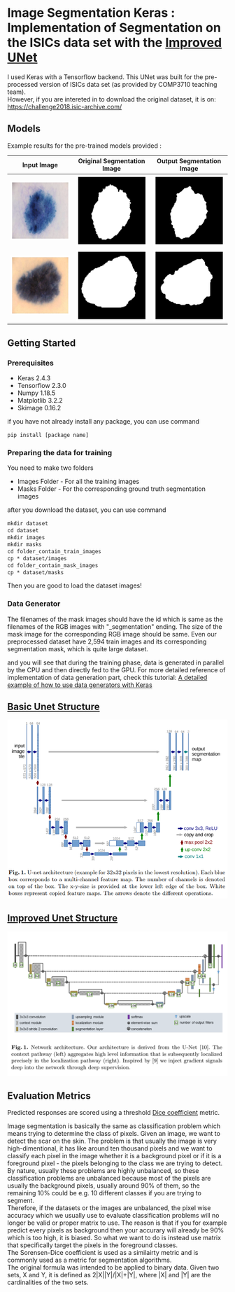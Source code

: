 # Image Segmentation Keras : Implementation of Segmentation on the ISICs data set with the [Improved UNet](https://arxiv.org/abs/1802.10508v1)
I used Keras with a Tensorflow backend. This UNet was built for the pre-processed version of ISICs data set (as provided by COMP3710 teaching team).  
However, if you are intereted in to download the original dataset, it is on: https://challenge2018.isic-archive.com/

## Models
Example results for the pre-trained models provided :

Input Image            |  Original Segmentation Image|  Output Segmentation Image
:-------------------------:|:-------------------------:|:-------------------------:
![](resources/x_train_11.png)  |  ![](resources/y_train_11.png)|  ![](resources/preds_train_11.png)
![](resources/x_train_12.png)  |  ![](resources/y_train_12.png)|  ![](resources/preds_train_12.png)

## Getting Started

### Prerequisites

* Keras 2.4.3
* Tensorflow 2.3.0
* Numpy 1.18.5 
* Matplotlib 3.2.2
* Skimage 0.16.2

if you have not already install any package, you can use command 
```shell
pip install [package name]
```

### Preparing the data for training

You need to make two folders

* Images Folder - For all the training images
* Masks Folder - For the corresponding ground truth segmentation images

after you download the dataset, you can use command 
```shell
mkdir dataset
cd dataset
mkdir images
mkdir masks
cd folder_contain_train_images
cp * dataset/images
cd folder_contain_mask_images
cp * dataset/masks
```
Then you are good to load the dataset images!

### Data Generator
The filenames of the mask images should have the id which is same as the filenames of the RGB images with "_segmentation" ending.
The size of the mask image for the corresponding RGB image should be same.
Even our preprocessed dataset have 2,594 train images and its corresponding segmentation mask, which is quite large dataset.

and you will see that during the training phase, data is generated in parallel by the CPU and then directly fed to the GPU.
For more detailed reference of implementation of data generation part, check this tutorial:
[A detailed example of how to use data generators with Keras](https://stanford.edu/~shervine/blog/keras-how-to-generate-data-on-the-fly)

## [Basic Unet Structure](https://arxiv.org/pdf/1505.04597.pdf)
![](resources/UNET.png)

## [Improved Unet Structure](https://arxiv.org/abs/1802.10508v1)
![](resources/Improved_UNET.png)

## Evaluation Metrics

Predicted responses are scored using a threshold [Dice coefficient](https://en.wikipedia.org/wiki/S%C3%B8rensen%E2%80%93Dice_coefficient) metric.

Image segmentation is basically the same as classification problem which means trying to determine the class of pixels. Given an image, we want to detect the scar on the skin. The problem is that usually the image is very high-dimentional, it has like around ten thousand pixels and we want to classify each pixel in the image whether it is a background pixel or if it is a foreground pixel - the pixels belonging to the class we are trying to detect.  
By nature, usually these problems are highly unbalanced, so these classification problems are unbalanced because most of the pixels are usually the background pixels, usually around 90% of them, so the remaining 10% could be e.g. 10 different classes if you are trying to segment.  
Therefore, if the datasets or the images are unbalanced, the pixel wise accuracy which we usually use to evaluate classification problems will no longer be valid or proper matrix to use. The reason is that if you for example predict every pixels as background then your accurary will already be 90% which is too high, it is biased. So what we want to do is instead use matrix that specifically target the pixels in the foreground classes.  
The Sorensen-Dice coefficient is used as a similairty metric and is commonly used as a metric for segmentation algorithms.  
The original formula was intended to be applied to binary data. Given two sets, X and Y, it is defined as 2|X||Y|/|X|+|Y|, where |X| and |Y| are the cardinalities of the two sets.
